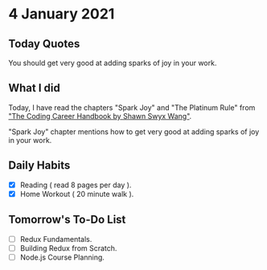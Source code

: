 # 4 January 2021

## Today Quotes

You should get very good at adding
sparks of joy in your work. </br>

## What I did

Today, I have read the chapters "Spark Joy" and "The Platinum Rule" from ["The Coding Career Handbook by Shawn Swyx Wang"](https://www.learninpublic.org/). </br>

"Spark Joy" chapter mentions how to get very good at adding
sparks of joy in your work.
</br>

## Daily Habits

- [x] Reading ( read 8 pages per day ).
- [x] Home Workout ( 20 minute walk ).

## Tomorrow's To-Do List

- [ ] Redux Fundamentals.
- [ ] Building Redux from Scratch.
- [ ] Node.js Course Planning.
